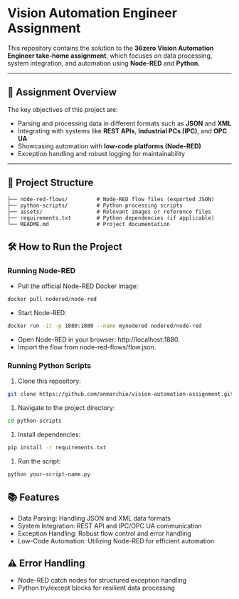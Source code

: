 # Vision Automation Engineer Assignment  

This repository contains the solution to the **36zero Vision Automation Engineer take-home assignment**, which focuses on data processing, system integration, and automation using **Node-RED** and **Python**.

---

## 🚀 **Assignment Overview**
The key objectives of this project are:  
- Parsing and processing data in different formats such as **JSON** and **XML**  
- Integrating with systems like **REST APIs**, **Industrial PCs (IPC)**, and **OPC UA**  
- Showcasing automation with **low-code platforms (Node-RED)**  
- Exception handling and robust logging for maintainability  

---

## 📁 **Project Structure**
```plaintext
├── node-red-flows/         # Node-RED flow files (exported JSON)
├── python-scripts/         # Python processing scripts
├── assets/                 # Relevant images or reference files
├── requirements.txt        # Python dependencies (if applicable)
└── README.md               # Project documentation
```

## 🛠 **How to Run the Project**

### Running Node-RED

* Pull the official Node-RED Docker image:
```bash
docker pull nodered/node-red
```

* Start Node-RED:
```bash
docker run -it -p 1880:1880 --name mynodered nodered/node-red
```

* Open Node-RED in your browser: http://localhost:1880.
* Import the flow from node-red-flows/flow.json.

### Running Python Scripts

1. Clone this repository:
```bash
git clone https://github.com/anmarchio/vision-automation-assignment.git
```

1. Navigate to the project directory:
```bash
cd python-scripts
```

1. Install dependencies:
```bash
pip install -r requirements.txt
```

1. Run the script:
```bash
python your-script-name.py
```

## 📚 Features
* Data Parsing: Handling JSON and XML data formats
* System Integration: REST API and IPC/OPC UA communication
* Exception Handling: Robust flow control and error handling
* Low-Code Automation: Utilizing Node-RED for efficient automation

## ⚠️ Error Handling
* Node-RED catch nodes for structured exception handling
* Python try/except blocks for resilient data processing
